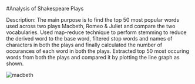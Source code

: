 #Analysis of Shakespeare Plays

Description: The main purpose is to find the top 50 most popular words used across two plays Macbeth, Romeo & Juliet and compare the two vocabularies. Used map-reduce technique to perform stemming to reduce the derived word to the base word, filtered stop words and names of characters in both the plays and finally calculated the number of occurances of each word in both the plays. Extracted top 50 most occuring words from both the plays and compared it by plotting the line graph as shown.

![macbeth](https://cloud.githubusercontent.com/assets/11856540/16236441/6c7bf912-37a6-11e6-8f17-1bb250d848fb.JPG)



